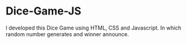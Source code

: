 # Dice-Game-JS
I developed this Dice Game using HTML, CSS and Javascript. In which random number generates and winner announce.
